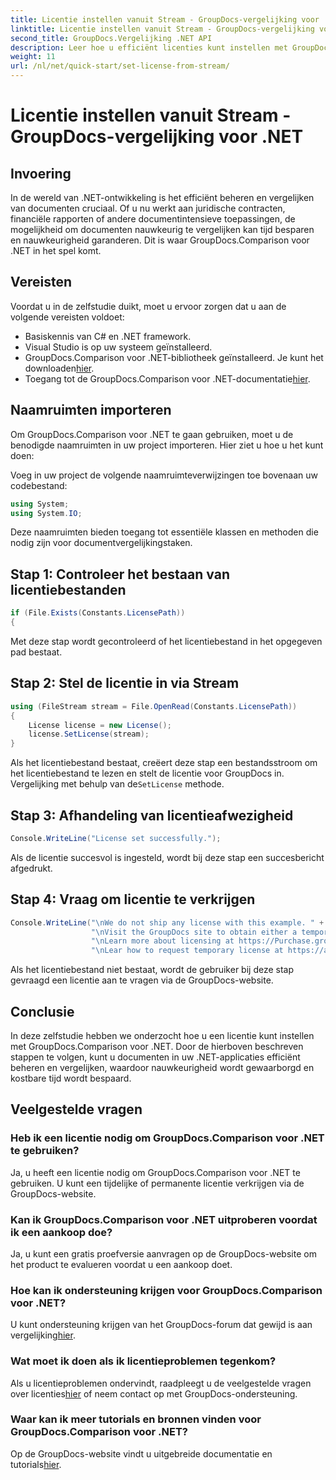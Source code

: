 ```yaml
---
title: Licentie instellen vanuit Stream - GroupDocs-vergelijking voor .NET
linktitle: Licentie instellen vanuit Stream - GroupDocs-vergelijking voor .NET
second_title: GroupDocs.Vergelijking .NET API
description: Leer hoe u efficiënt licenties kunt instellen met GroupDocs.Comparison voor .NET. Zorg voor documentnauwkeurigheid en bespaar tijd met deze tutorial.
weight: 11
url: /nl/net/quick-start/set-license-from-stream/
---
```


# Licentie instellen vanuit Stream - GroupDocs-vergelijking voor .NET

## Invoering
In de wereld van .NET-ontwikkeling is het efficiënt beheren en vergelijken van documenten cruciaal. Of u nu werkt aan juridische contracten, financiële rapporten of andere documentintensieve toepassingen, de mogelijkheid om documenten nauwkeurig te vergelijken kan tijd besparen en nauwkeurigheid garanderen. Dit is waar GroupDocs.Comparison voor .NET in het spel komt. 
## Vereisten
Voordat u in de zelfstudie duikt, moet u ervoor zorgen dat u aan de volgende vereisten voldoet:
- Basiskennis van C# en .NET framework.
- Visual Studio is op uw systeem geïnstalleerd.
-  GroupDocs.Comparison voor .NET-bibliotheek geïnstalleerd. Je kunt het downloaden[hier](https://releases.groupdocs.com/comparison/net/).
-  Toegang tot de GroupDocs.Comparison voor .NET-documentatie[hier](https://tutorials.groupdocs.com/comparison/net/).

## Naamruimten importeren
Om GroupDocs.Comparison voor .NET te gaan gebruiken, moet u de benodigde naamruimten in uw project importeren. Hier ziet u hoe u het kunt doen:

Voeg in uw project de volgende naamruimteverwijzingen toe bovenaan uw codebestand:
```csharp
using System;
using System.IO;
```
Deze naamruimten bieden toegang tot essentiële klassen en methoden die nodig zijn voor documentvergelijkingstaken.

## Stap 1: Controleer het bestaan van licentiebestanden
```csharp
if (File.Exists(Constants.LicensePath))
{
```
Met deze stap wordt gecontroleerd of het licentiebestand in het opgegeven pad bestaat.
## Stap 2: Stel de licentie in via Stream
```csharp
using (FileStream stream = File.OpenRead(Constants.LicensePath))
{
    License license = new License();
    license.SetLicense(stream);
}
```
 Als het licentiebestand bestaat, creëert deze stap een bestandsstroom om het licentiebestand te lezen en stelt de licentie voor GroupDocs in. Vergelijking met behulp van de`SetLicense` methode.
## Stap 3: Afhandeling van licentieafwezigheid
```csharp
Console.WriteLine("License set successfully.");
```
Als de licentie succesvol is ingesteld, wordt bij deze stap een succesbericht afgedrukt.
## Stap 4: Vraag om licentie te verkrijgen
```csharp
Console.WriteLine("\nWe do not ship any license with this example. " +
                  "\nVisit the GroupDocs site to obtain either a temporary or permanent license. " +
                  "\nLearn more about licensing at https://Purchase.groupdocs.com/faqs/licensing. " +
                  "\nLear how to request temporary license at https://aankoop.groupdocs.com/tijdelijke-licentie.");
```
Als het licentiebestand niet bestaat, wordt de gebruiker bij deze stap gevraagd een licentie aan te vragen via de GroupDocs-website.

## Conclusie
In deze zelfstudie hebben we onderzocht hoe u een licentie kunt instellen met GroupDocs.Comparison voor .NET. Door de hierboven beschreven stappen te volgen, kunt u documenten in uw .NET-applicaties efficiënt beheren en vergelijken, waardoor nauwkeurigheid wordt gewaarborgd en kostbare tijd wordt bespaard.
## Veelgestelde vragen
### Heb ik een licentie nodig om GroupDocs.Comparison voor .NET te gebruiken?
Ja, u heeft een licentie nodig om GroupDocs.Comparison voor .NET te gebruiken. U kunt een tijdelijke of permanente licentie verkrijgen via de GroupDocs-website.
### Kan ik GroupDocs.Comparison voor .NET uitproberen voordat ik een aankoop doe?
Ja, u kunt een gratis proefversie aanvragen op de GroupDocs-website om het product te evalueren voordat u een aankoop doet.
### Hoe kan ik ondersteuning krijgen voor GroupDocs.Comparison voor .NET?
 U kunt ondersteuning krijgen van het GroupDocs-forum dat gewijd is aan vergelijking[hier](https://forum.groupdocs.com/c/comparison/12).
### Wat moet ik doen als ik licentieproblemen tegenkom?
 Als u licentieproblemen ondervindt, raadpleegt u de veelgestelde vragen over licenties[hier](https://purchase.groupdocs.com/faqs/licensing) of neem contact op met GroupDocs-ondersteuning.
### Waar kan ik meer tutorials en bronnen vinden voor GroupDocs.Comparison voor .NET?
 Op de GroupDocs-website vindt u uitgebreide documentatie en tutorials[hier](https://tutorials.groupdocs.com/comparison/net/).